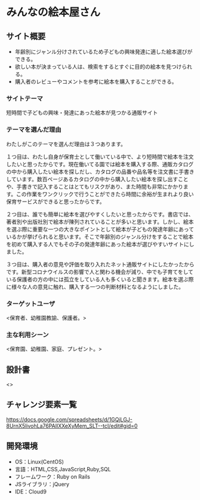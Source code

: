 # みんなの絵本屋さん
## サイト概要
- 年齢別にジャンル分けされているため子どもの興味発達に適した絵本選びができる。 
- 欲しい本が決まっている人は、検索をするとすぐに目的の絵本を見つけられる。  
- 購入者のレビューやコメントを参考に絵本を購入することができる。
### サイトテーマ
短時間で子どもの興味・発達にあった絵本が見つかる通販サイト
### テーマを選んだ理由
わたしがこのテーマを選んだ理由は３つあります。
  
１つ目は、わたし自身が保育士として働いている中で、より短時間で絵本を注文したいと思ったからです。現在働いてる園では絵本を購入する際、通販カタログの中から購入したい絵本を探しだし、カタログの品番や品名等を注文書に手書きしています。数百ページあるカタログの中から購入したい絵本を探し出すことや、手書きで記入することはとてもリスクがあり、また時間も非常にかかります。この作業をワンクリックで行うことができたら時間に余裕が生まれより良い保育サービスができると思ったからです。
  
２つ目は、誰でも簡単に絵本を選びやすくしたいと思ったからです。書店では、著者別や出版社別で絵本が陳列されていることが多いと思います。しかし、絵本を選ぶ際に重要な一つの大きなポイントとして絵本が子どもの発達年齢にあっているかが挙げられると思います。そこで年齢別のジャンル分けをすることで絵本を初めて購入する人でもその子の発達年齢にあった絵本が選びやすいサイトにしました。
  
３つ目は、購入者の意見や評価を取り入れたネット通販サイトにしたかったからです。新型コロナウイルスの影響で人と関わる機会が減り、中でも子育てをしている保護者の方の中には孤立をしている人も多くいると聞きます。絵本を選ぶ際に様々な人の意見に触れ、購入する一つの判断材料となるようにしました。
### ターゲットユーザ
<保育者、幼稚園教諭、保護者。>

### 主な利用シーン
<保育園、幼稚園、家庭、プレゼント。>

## 設計書
<>

## チャレンジ要素一覧
<https://docs.google.com/spreadsheets/d/1GQjLGJ-8UrnX5livohLa76PAlIXXeXyMem_SLT--tcI/edit#gid=0>

## 開発環境
- OS：Linux(CentOS)
- 言語：HTML,CSS,JavaScript,Ruby,SQL
- フレームワーク：Ruby on Rails
- JSライブラリ：jQuery
- IDE：Cloud9

